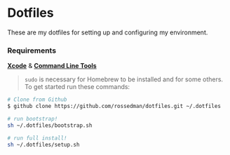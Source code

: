Dotfiles
========

These are my dotfiles for setting up and configuring my environment.

### Requirements

**[Xcode](https://developer.apple.com/xcode/)** &amp; **[Command Line Tools](https://developer.apple.com/downloads)**

> `sudo` is necessary for Homebrew to be installed and for some others. To get started run these commands:

```bash
# Clone from Github
$ github clone https://github.com/rossedman/dotfiles.git ~/.dotfiles

# run bootstrap!
sh ~/.dotfiles/bootstrap.sh

# run full install!
sh ~/.dotfiles/setup.sh
```
